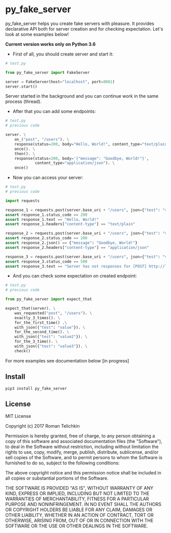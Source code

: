 # py_fake_server
py_fake_server helps you create fake servers with pleasure. It provides
declarative API both for server creation and for checking expectation.
Let's look at some examples below!

**Current version works only on Python 3.6**

- First of all, you should create server and start it:
```python
# test.py

from py_fake_server import FakeServer

server = FakeServer(host="localhost", port=8081)
server.start()
```
Server started in the background and you can continue work in the
same process (thread).

- After that you can add some endpoints:
```python
# test.py
# previous code

server. \
    on_("post", "/users"). \
    response(status=200, body="Hello, World!", content_type="text/plain"). \
    once(). \
    then(). \
    response(status=200, body='{"message": "Goodbye, World!"}',
             content_type="application/json"). \
    once()
```

- Now you can access your server:
```python
# test.py
# previous code

import requests

response_1 = requests.post(server.base_uri + "/users", json={"test": "value"})
assert response_1.status_code == 200
assert response_1.text == "Hello, World!"
assert response_1.headers["content-type"] == "text/plain"

response_2 = requests.post(server.base_uri + "/users", json={"test": "value2"})
assert response_2.status_code == 200
assert response_2.json() == {"message": "Goodbye, World!"}
assert response_2.headers["content-type"] == "application/json"

response_3 = requests.post(server.base_uri + "/users", json={"test": "value3"})
assert response_3.status_code == 500
assert response_3.text == "Server has not responses for [POST] http://localhost:8081/users"

```

- And you can check some expectation on created endpoint:
```python
# test.py
# previous code

from py_fake_server import expect_that

expect_that(server). \
    was_requested("post", "/users"). \
    exactly_3_times(). \
    for_the_first_time() .\
    with_json({"test": "value"}). \
    for_the_second_time(). \
    with_json({"test": "value2"}). \
    for_the_3_time(). \
    with_json({"test": "value3"}). \
    check()
```

For more examples see documentation below [in progress]

## Install
```pip3 install py_fake_server```

## License
MIT License

Copyright (c) 2017 Roman Telichkin

Permission is hereby granted, free of charge, to any person obtaining a copy
of this software and associated documentation files (the "Software"), to deal
in the Software without restriction, including without limitation the rights
to use, copy, modify, merge, publish, distribute, sublicense, and/or sell
copies of the Software, and to permit persons to whom the Software is
furnished to do so, subject to the following conditions:

The above copyright notice and this permission notice shall be included in all
copies or substantial portions of the Software.

THE SOFTWARE IS PROVIDED "AS IS", WITHOUT WARRANTY OF ANY KIND, EXPRESS OR
IMPLIED, INCLUDING BUT NOT LIMITED TO THE WARRANTIES OF MERCHANTABILITY,
FITNESS FOR A PARTICULAR PURPOSE AND NONINFRINGEMENT. IN NO EVENT SHALL THE
AUTHORS OR COPYRIGHT HOLDERS BE LIABLE FOR ANY CLAIM, DAMAGES OR OTHER
LIABILITY, WHETHER IN AN ACTION OF CONTRACT, TORT OR OTHERWISE, ARISING FROM,
OUT OF OR IN CONNECTION WITH THE SOFTWARE OR THE USE OR OTHER DEALINGS IN THE
SOFTWARE.
